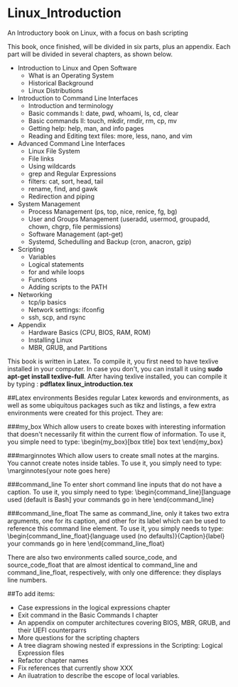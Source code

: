 # Linux_Introduction
An Introductory book on Linux, with a focus on bash scripting

This book, once finished, will be divided in six parts, plus an appendix. Each part will be divided in several chapters, as shown below.

* Introduction to Linux and Open Software
  * What is an Operating System
  * Historical Background
  * Linux Distributions
* Introduction to Command Line Interfaces
  * Introduction and terminology
  * Basic commands I: date, pwd, whoami, ls, cd, clear
  * Basic commands II: touch, mkdir, rmdir, rm, cp, mv
  * Getting help: help, man, and info pages
  * Reading and Editing text files: more, less, nano, and vim
* Advanced Command Line Interfaces
  * Linux File System
  * File links
  * Using wildcards
  * grep and Regular Expressions
  * filters: cat, sort, head, tail
  * rename, find, and gawk
  * Redirection and piping
* System Management
  * Process Management (ps, top, nice, renice, fg, bg)
  * User and Groups Management (useradd, usermod, groupadd, chown, chgrp, file permissions)
  * Software Management (apt-get)
  * Systemd, Schedulling and Backup (cron, anacron, gzip)
* Scripting
  * Variables
  * Logical statements
  * for and while loops
  * Functions
  * Adding scripts to the PATH
* Networking
  * tcp/ip basics
  * Network settings: ifconfig
  * ssh, scp, and rsync
* Appendix
  * Hardware Basics (CPU, BIOS, RAM, ROM)
  * Installing Linux
  * MBR, GRUB, and Partitions

This book is written in Latex. To compile it, you first need to have texlive installed in your computer. In case you don't, you can install it using **sudo apt-get install texlive-full**. After having texlive installed, you can compile it by typing : **pdflatex linux_introduction.tex**

##Latex environments
Besides regular Latex kewords and environments, as well as some ubiquitous packages such as tikz and listings, a few extra environments were created for this project. They are:

###my_box
Which allow users to create boxes with interesting information that doesn't necessarily fit within the current flow of information. To use it, you simple need to type:
\begin{my_box}[box title]
box text
\end{my_box}

###marginnotes
Which allow users to create small notes at the margins. You cannot create notes inside tables. To use it, you simply need to type:
\marginnotes{your note goes here}

###command_line
To enter short command line inputs that do not have a caption. To use it, you simply need to type:
\begin{command_line}[language used (default is Bash]
your commands go in here
\end{command_line}

###command_line_float
The same as command_line, only it takes two extra arguments, one for its caption, and other for its label which can be used to reference this command line element. To use it, you simply needs to type:
\begin{command_line_float}{language used (no defaults)}{Caption}{label}
your commands go in here
\end{command_line_float}

There are also two environments called source_code, and source_code_float that are almost identical to command_line and command_line_float, respectively, with only one difference: they displays line numbers.

##To add items:
* Case expressions in the logical expressions chapter
* Exit command in the Basic Commands I chapter
* An appendix on computer architectures covering BIOS, MBR, GRUB, and their UEFI counterparrs
* More questions for the scripting chapters
* A tree diagram showing nested if expressions in the Scripting: Logical Expression files
* Refactor chapter names
* Fix references that currently show XXX
* An iluatration to describe the escope of local variables.

